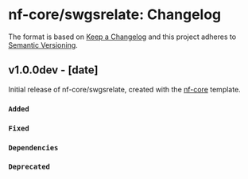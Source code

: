 # nf-core/swgsrelate: Changelog

The format is based on [Keep a Changelog](https://keepachangelog.com/en/1.0.0/)
and this project adheres to [Semantic Versioning](https://semver.org/spec/v2.0.0.html).

## v1.0.0dev - [date]

Initial release of nf-core/swgsrelate, created with the [nf-core](https://nf-co.re/) template.

### `Added`

### `Fixed`

### `Dependencies`

### `Deprecated`
